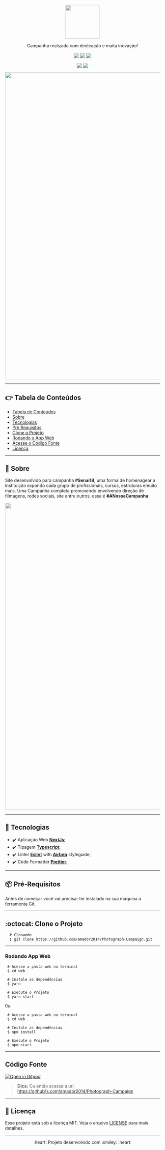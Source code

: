 <p align="center" >
  <img align="center" width="110px" src="https://i.pinimg.com/originals/5e/c6/4e/5ec64e7fb1171180d55187326e300a77.png" />
</p>

<p align="center" >
    Campanha realizada com dedicação e muita inovação!
</p>


<p align="center" >
  <img align="center" src="https://img.shields.io/github/last-commit/amador2014/Photograph-Campaign">
  <img align="center" src="https://img.shields.io/github/languages/top/amador2014/Photograph-Campaign" />
  <img align="center" src="https://img.shields.io/github/license/amador2014/Photograph-Campaign" />
</p>

<p align="center" >
  <img align="center" src="https://img.shields.io/github/languages/count/amador2014/Photograph-Campaign" />
  <img align="center" src="https://img.shields.io/github/repo-size/amador2014/Photograph-Campaign" />
</p>


<p align="center" > 
  <img align="center" width="1000px" src="https://i.pinimg.com/originals/38/3c/42/383c42b4bd9b5ec86992995705fd21d7.png" />
</p>


---

<div id="tabela-de-conteudo" />

## :point_right: Tabela de Conteúdos 
- [Tabela de Conteúdos](#tabela-de-conteudo)
- [Sobre](#sobre)
- [Tecnologias](#tech)
- [Pré Requisitos](#pre-requisitos)
- [Clone o Projeto](#clonando)
- [Rodando o App Web](#run-web)
- [Acesse o Código Fonte](#gitpod)
- [Licença](#licenca)


---

<div id="sobre" />

## :pushpin: Sobre
Site desenvolvido para campanha **#Senai18**, uma forma de homenagear a instituição expondo cada grupo de profissionais, cursos, estruturas emuito mais. Uma Campanha completa promovendo envolvendo direção de filmagens, redes sociais, site entre outros, essa é **#ANossaCampanha** 

<p align="center" > 
  <img align="center" width="1000px" src="https://i.pinimg.com/originals/3e/87/68/3e87687a89672786aca2d6f2be0fb375.png" />
</p>

---
<div id="tech" />

## :rocket: Tecnologias
- :heavy_check_mark: Aplicação Web [**NextJs**](https://reactnative.dev/);
- :heavy_check_mark: Tipagem [**Typescript**](https://www.typescriptlang.org);
- :heavy_check_mark: Linter [**Eslint**](https://reactnative.dev/) with [**Airbnb**](https://github.com/airbnb/javascripto) styleguide;
- :heavy_check_mark: Code Formatter [**Prettier**](https://prettier.io);


---
<div id="pre-requisitos" />

## 📦️ Pré-Requisitos
Antes de começar você vai precisar ter instalado na sua máquina a ferramenta [Git](https://git-scm.com/downloads). 


---

<div id="clonando" />

## :octocat: Clone o Projeto
```git
  # Clonando
  ❯ git clone https://github.com/amador2014/Photograph-Campaign.git
 ```

---

<div id="run-web" />

### Rodando App Web
```
 # Acesse a pasta web no terminal
 $ cd web

 # Instale as dependências
 $ yarn 

 # Execute o Projeto
 $ yarn start 
```

0u

```
 # Acesse a pasta web no terminal
 $ cd web

 # Instale as dependências
 $ npm install 

 # Execute o Projeto
 $ npm start 
```

<div id="gitpod" />


---

## Código Fonte
[![Open in Gitpod](https://gitpod.io/button/open-in-gitpod.svg)](https://gitpod.io/#https://github.com/amador2014/Photograph-Campaign/)

> **Dica:** Ou então acesse a url https://github1s.com/amador2014/Photograph-Campaign


---

<div id="licenca" />

## :memo: Licença
Esse projeto está sob a licença MIT. Veja o arquivo [LICENSE](LICENSE.md) para mais detalhes.

---

<p align="center" > 
  :heart: Projeto desenvolvido com :smiley: :heart:
</p>

